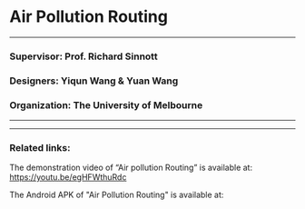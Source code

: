 # Air Pollution Routing
---------------------------------------------
### Supervisor: Prof. Richard Sinnott
### Designers: Yiqun Wang & Yuan Wang
### Organization: The University of Melbourne
---------------------------------------------





---------------------------------------------
### Related links: 
The demonstration video of “Air pollution Routing” is available at:
https://youtu.be/egHFWthuRdc

The Android APK of "Air Pollution Routing" is available at:
